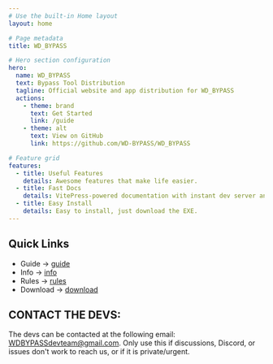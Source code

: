 ```yaml
---
# Use the built-in Home layout
layout: home

# Page metadata
title: WD_BYPASS

# Hero section configuration
hero:
  name: WD_BYPASS
  text: Bypass Tool Distribution
  tagline: Official website and app distribution for WD_BYPASS
  actions:
    - theme: brand
      text: Get Started
      link: /guide
    - theme: alt
      text: View on GitHub
      link: https://github.com/WD-BYPASS/WD_BYPASS

# Feature grid
features:
  - title: Useful Features
    details: Awesome features that make life easier.
  - title: Fast Docs
    details: VitePress-powered documentation with instant dev server and static output.
  - title: Easy Install
    details: Easy to install, just download the EXE.
---
```


## Quick Links

- Guide → [guide](/guide)
- Info → [info](/info)
- Rules → [rules](/rules)
- Download → [download](/download)

## CONTACT THE DEVS:
The devs can be contacted at the following email: [WDBYPASSdevteam@gmail.com](WDBYPASSdevteam@gmail.com).  Only use this if discussions, Discord, or issues don't work to reach us, or if it is private/urgent.
